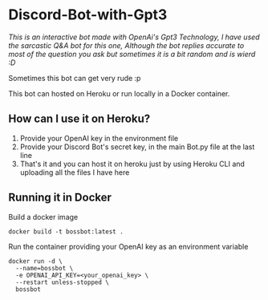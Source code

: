 # Discord-Bot-with-Gpt3
*This is an interactive bot made with OpenAi's Gpt3 Technology, I have used the sarcastic Q&A bot for this one, Although the bot replies accurate to most of the question you ask but sometimes it is a bit random and is wierd :D*

Sometimes this bot can get very rude :p

This bot can hosted on Heroku or run locally in a Docker container.

## How can I use it on Heroku?
1. Provide your OpenAI key in the environment file
2. Provide your Discord Bot's secret key, in the main Bot.py file at the last line
3. That's it and you can host it on heroku just by using Heroku CLI and uploading all the files I have here

## Running it in Docker
Build a docker image

    docker build -t bossbot:latest .

Run the container providing your OpenAI key as an environment variable

    docker run -d \
      --name=bossbot \
      -e OPENAI_API_KEY=<your_openai_key> \
      --restart unless-stopped \
      bossbot
